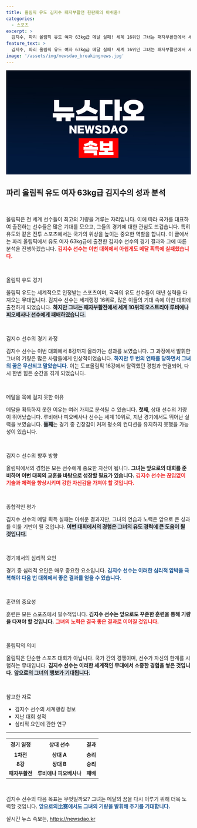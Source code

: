 ```yaml
---
title: 올림픽 유도 김지수 패자부활전 한판패의 아쉬움!
categories:
  - 스포츠
excerpt: >
  김지수, 파리 올림픽 유도 여자 63kg급 메달 실패! 세계 16위인 그녀는 패자부활전에서 세계 10위와의 경기에서 한판패를 당하며 아쉬운 2연패로 탈락. 이번 대회에서의 여정은 더욱 안타깝다.
feature_text: >
  김지수, 파리 올림픽 유도 여자 63kg급 메달 실패! 세계 16위인 그녀는 패자부활전에서 세계 10위와의 경기에서 한판패를 당하며 아쉬운 2연패로 탈락. 이번 대회에서의 여정은 더욱 안타깝다.
image: '/assets/img/newsdao_breakingnews.jpg'
---
```


<p><img src="/assets/img/newsdao_breakingnews.jpg" alt="bookingtag 속보" /></p>

<h2 data-ke-size="size26">파리 올림픽 유도 여자 63kg급 김지수의 성과 분석</h2>

<p data-ke-size="size16">&nbsp;</p>

<p>올림픽은 전 세계 선수들이 최고의 기량을 겨루는 자리입니다. 이에 따라 국가를 대표하여 출전하는 선수들은 많은 기대를 모으고, 그들의 경기에 대한 관심도 뜨겁습니다. 특히 유도와 같은 전투 스포츠에서는 국가의 위상을 높이는 중요한 역할을 합니다. 이 글에서는 파리 올림픽에서 유도 여자 63kg급에 출전한 김지수 선수의 경기 결과와 그에 따른 분석을 진행하겠습니다. <b><span style="color: #ee2323;">김지수 선수는 이번 대회에서 아쉽게도 메달 획득에 실패했습니다.</span></b></p>

<p data-ke-size="size16">&nbsp;</p>

<p>올림픽 유도 경기 </p>

<p>올림픽 유도는 세계적으로 인정받는 스포츠이며, 각국의 유도 선수들이 매년 실력을 다져오는 무대입니다. 김지수 선수는 세계랭킹 16위로, 많은 이들의 기대 속에 이번 대회에 출전하게 되었습니다. <b><span style="background-color: #21538527;">하지만 그녀는 패자부활전에서 세계 10위의 오스트리아 루비애나 피오베사나 선수에게 패배하였습니다.</span></b> </p>

<p data-ke-size="size16">&nbsp;</p>

<p>김지수 선수의 경기 과정</p>

<p>김지수 선수는 이번 대회에서 8강까지 올라가는 성과를 보였습니다. 그 과정에서 발휘한 그녀의 기량은 많은 사람들에게 인상적이었습니다. <b><span style="color: #1a5490;">하지만 두 번의 연패를 당하면서 그녀의 꿈은 무산되고 말았습니다.</span></b> 이는 도쿄올림픽 16강에서 탈락했던 경험과 연결되어, 다시 한번 힘든 순간을 겪게 되었습니다. </p>

<p data-ke-size="size16">&nbsp;</p>

<p>메달을 목에 걸지 못한 이유</p>

<p>메달을 획득하지 못한 이유는 여러 가지로 분석될 수 있습니다. <b>첫째</b>, 상대 선수의 기량이 뛰어났습니다. 루비애나 피오베사나 선수는 세계 10위로, 지난 경기에서도 뛰어난 실력을 보였습니다. <b><span style="background-color: #21538527;">둘째</b>는 경기 중 긴장감이 커져 평소의 컨디션을 유지하지 못했을 가능성이 있습니다.</span></b> </p>

<p data-ke-size="size16">&nbsp;</p>

<p>김지수 선수의 향후 방향</p>

<p>올림픽에서의 경험은 모든 선수에게 중요한 자산이 됩니다. <b>그녀는 앞으로의 대회를 준비하며 이번 대회의 교훈을 바탕으로 성장할 필요가 있습니다.</b> <b><span style="color: #ee2323;">김지수 선수는 끊임없이 기술과 체력을 향상시키며 강한 자신감을 가져야 할 것입니다.</span></b> </p>

<p data-ke-size="size16">&nbsp;</p>

<p>종합적인 평가</p>

<p>김지수 선수의 메달 획득 실패는 아쉬운 결과지만, 그녀의 연습과 노력은 앞으로 큰 성과를 이룰 기반이 될 것입니다. <b><span style="background-color: #21538527;">이번 대회에서의 경험은 그녀의 유도 경력에 큰 도움이 될 것입니다.</span></b> </p>

<p data-ke-size="size16">&nbsp;</p>

<p>경기에서의 심리적 요인</p>

<p>경기 중 심리적 요인은 매우 중요한 요소입니다. <b><span style="color: #1a5490;">김지수 선수는 이러한 심리적 압박을 극복해야 다음 번 대회에서 좋은 결과를 얻을 수 있습니다.</span></b> </p>

<p data-ke-size="size16">&nbsp;</p>

<p>훈련의 중요성</p>

<p>훈련은 모든 스포츠에서 필수적입니다. <b>김지수 선수는 앞으로도 꾸준한 훈련을 통해 기량을 다져야 할 것입니다.</b> <b><span style="color: #ee2323;">그녀의 노력은 결국 좋은 결과로 이어질 것입니다.</span></b> </p>

<p data-ke-size="size16">&nbsp;</p>

<p>올림픽의 의미</p>

<p>올림픽은 단순한 스포츠 대회가 아닙니다. 국가 간의 경쟁이며, 선수가 자신의 한계를 시험하는 무대입니다. <b>김지수 선수는 이러한 세계적인 무대에서 소중한 경험을 쌓은 것입니다.</b> <b><span style="background-color: #21538527;">앞으로의 그녀의 행보가 기대됩니다.</span></b> </p>

<p data-ke-size="size16">&nbsp;</p>

<p>참고한 자료</p>

<ul>
<li>김지수 선수의 세계랭킹 정보</li>
<li>지난 대회 성적</li>
<li>심리적 요인에 관한 연구</li>
</ul>

<hr>

<table style="width: 100%; border-collapse: collapse;">
    <tr>
        <th style="text-align: center; height: 25px;"><b>경기 일정</b></th>
        <th style="text-align: center; height: 25px;"><b>상대 선수</b></th>
        <th style="text-align: center; height: 25px;"><b>결과</b></th>
    </tr>
    <tr>
        <td style="text-align: center; height: 17px;"><b>1차전</b></td>
        <td style="text-align: center; height: 17px;"><b>상대 A</b></td>
        <td style="text-align: center; height: 17px;"><b>승리</b></td>
    </tr>
    <tr>
        <td style="text-align: center; height: 17px;"><b>8강</b></td>
        <td style="text-align: center; height: 17px;"><b>상대 B</b></td>
        <td style="text-align: center; height: 17px;"><b>승리</b></td>
    </tr>
    <tr>
        <td style="text-align: center; height: 17px;"><b>패자부활전</b></td>
        <td style="text-align: center; height: 17px;"><b>루비애나 피오베사나</b></td>
        <td style="text-align: center; height: 17px;"><b>패배</b></td>
    </tr>
</table> 

<p data-ke-size="size16">&nbsp;</p>

<p>김지수 선수의 다음 목표는 무엇일까요? 그녀는 메달의 꿈을 다시 이루기 위해 더욱 노력할 것입니다. <b><span style="color: #1a5490;">앞으로의比赛에서도 그녀의 기량을 발휘해 주기를 기대합니다.</span></b> </p>
실시간 뉴스 속보는, <a href="https://newsdao.kr" rel="dofollow">https://newsdao.kr</a>


